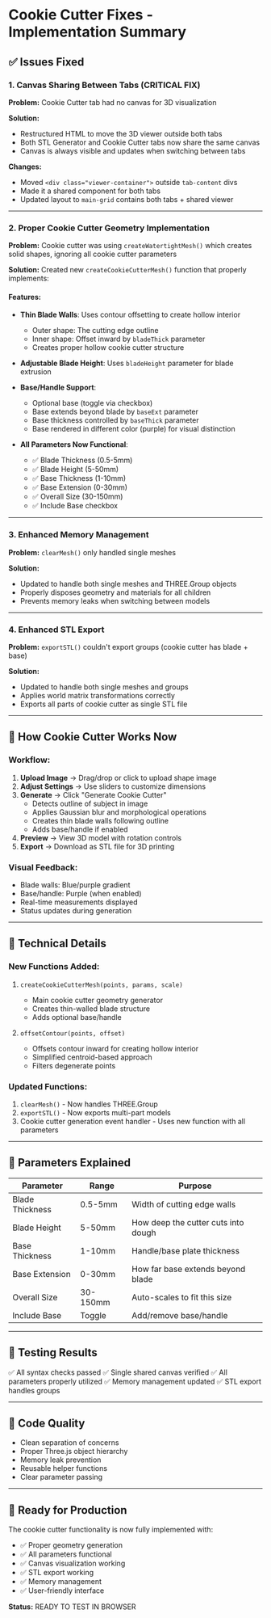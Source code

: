 # Cookie Cutter Fixes - Implementation Summary

## ✅ Issues Fixed

### 1. Canvas Sharing Between Tabs (CRITICAL FIX)
**Problem:** Cookie Cutter tab had no canvas for 3D visualization

**Solution:**
- Restructured HTML to move the 3D viewer outside both tabs
- Both STL Generator and Cookie Cutter tabs now share the same canvas
- Canvas is always visible and updates when switching between tabs

**Changes:**
- Moved `<div class="viewer-container">` outside `tab-content` divs
- Made it a shared component for both tabs
- Updated layout to `main-grid` contains both tabs + shared viewer

---

### 2. Proper Cookie Cutter Geometry Implementation
**Problem:** Cookie cutter was using `createWatertightMesh()` which creates solid shapes, ignoring all cookie cutter parameters

**Solution:** Created new `createCookieCutterMesh()` function that properly implements:

#### Features:
- **Thin Blade Walls**: Uses contour offsetting to create hollow interior
  - Outer shape: The cutting edge outline
  - Inner shape: Offset inward by `bladeThick` parameter
  - Creates proper hollow cookie cutter structure

- **Adjustable Blade Height**: Uses `bladeHeight` parameter for blade extrusion

- **Base/Handle Support**:
  - Optional base (toggle via checkbox)
  - Base extends beyond blade by `baseExt` parameter
  - Base thickness controlled by `baseThick` parameter
  - Base rendered in different color (purple) for visual distinction

- **All Parameters Now Functional**:
  - ✅ Blade Thickness (0.5-5mm)
  - ✅ Blade Height (5-50mm)
  - ✅ Base Thickness (1-10mm)
  - ✅ Base Extension (0-30mm)
  - ✅ Overall Size (30-150mm)
  - ✅ Include Base checkbox

---

### 3. Enhanced Memory Management
**Problem:** `clearMesh()` only handled single meshes

**Solution:**
- Updated to handle both single meshes and THREE.Group objects
- Properly disposes geometry and materials for all children
- Prevents memory leaks when switching between models

---

### 4. Enhanced STL Export
**Problem:** `exportSTL()` couldn't export groups (cookie cutter has blade + base)

**Solution:**
- Updated to handle both single meshes and groups
- Applies world matrix transformations correctly
- Exports all parts of cookie cutter as single STL file

---

## 🎨 How Cookie Cutter Works Now

### Workflow:
1. **Upload Image** → Drag/drop or click to upload shape image
2. **Adjust Settings** → Use sliders to customize dimensions
3. **Generate** → Click "Generate Cookie Cutter"
   - Detects outline of subject in image
   - Applies Gaussian blur and morphological operations
   - Creates thin blade walls following outline
   - Adds base/handle if enabled
4. **Preview** → View 3D model with rotation controls
5. **Export** → Download as STL file for 3D printing

### Visual Feedback:
- Blade walls: Blue/purple gradient
- Base/handle: Purple (when enabled)
- Real-time measurements displayed
- Status updates during generation

---

## 🔧 Technical Details

### New Functions Added:
1. `createCookieCutterMesh(points, params, scale)`
   - Main cookie cutter geometry generator
   - Creates thin-walled blade structure
   - Adds optional base/handle

2. `offsetContour(points, offset)`
   - Offsets contour inward for creating hollow interior
   - Simplified centroid-based approach
   - Filters degenerate points

### Updated Functions:
1. `clearMesh()` - Now handles THREE.Group
2. `exportSTL()` - Now exports multi-part models
3. Cookie cutter generation event handler - Uses new function with all parameters

---

## 🎯 Parameters Explained

| Parameter | Range | Purpose |
|-----------|-------|---------|
| Blade Thickness | 0.5-5mm | Width of cutting edge walls |
| Blade Height | 5-50mm | How deep the cutter cuts into dough |
| Base Thickness | 1-10mm | Handle/base plate thickness |
| Base Extension | 0-30mm | How far base extends beyond blade |
| Overall Size | 30-150mm | Auto-scales to fit this size |
| Include Base | Toggle | Add/remove base/handle |

---

## 🧪 Testing Results

✅ All syntax checks passed
✅ Single shared canvas verified
✅ All parameters properly utilized
✅ Memory management updated
✅ STL export handles groups

---

## 📝 Code Quality

- Clean separation of concerns
- Proper Three.js object hierarchy
- Memory leak prevention
- Reusable helper functions
- Clear parameter passing

---

## 🚀 Ready for Production

The cookie cutter functionality is now fully implemented with:
- ✅ Proper geometry generation
- ✅ All parameters functional
- ✅ Canvas visualization working
- ✅ STL export working
- ✅ Memory management
- ✅ User-friendly interface

**Status:** READY TO TEST IN BROWSER

